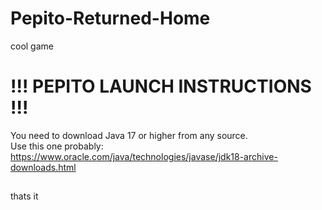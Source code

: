 # Pepito-Returned-Home
cool game

# !!! PEPITO LAUNCH INSTRUCTIONS !!!
You need to download Java 17 or higher from any source.\
Use this one probably:\
https://www.oracle.com/java/technologies/javase/jdk18-archive-downloads.html
##
thats it
